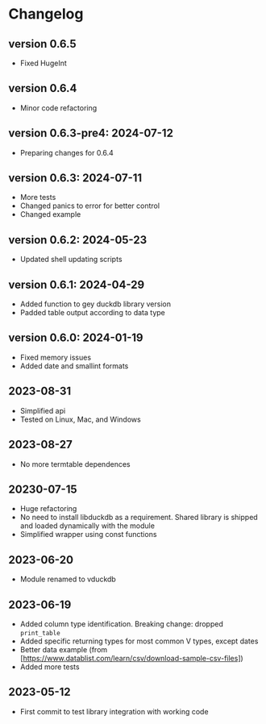 # Changelog

## version 0.6.5

- Fixed HugeInt

## version 0.6.4

- Minor code refactoring

## version 0.6.3-pre4: 2024-07-12

- Preparing changes for 0.6.4

## version 0.6.3: 2024-07-11

- More tests
- Changed panics to error for better control
- Changed example

## version 0.6.2: 2024-05-23

- Updated shell updating scripts

## version 0.6.1: 2024-04-29

- Added function to gey duckdb library version
- Padded table output according to data type

## version 0.6.0: 2024-01-19

- Fixed memory issues
- Added date and smallint formats

## 2023-08-31

- Simplified api
- Tested on Linux, Mac, and Windows

## 2023-08-27

- No more termtable dependences

## 20230-07-15

- Huge refactoring
- No need to install libduckdb as a requirement. Shared library is shipped and loaded dynamically with the module
- Simplified wrapper using const functions

## 2023-06-20

- Module renamed to vduckdb

## 2023-06-19

- Added column type identification. Breaking change: dropped `print_table`
- Added specific returning types for most common V types, except dates
- Better data example (from [https://www.datablist.com/learn/csv/download-sample-csv-files])
- Added more tests

## 2023-05-12

- First commit to test library integration with working code
